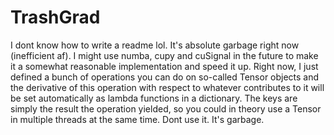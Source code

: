 # TrashGrad

I dont know how to write a readme lol. It's absolute garbage right now (inefficient af). I might use numba, cupy and cuSignal in the future to make it a
somewhat reasonable implementation and speed it up. Right now, I just defined a bunch of operations you can do on so-called Tensor objects
and the derivative of this operation with respect to whatever contributes to it will be set automatically as lambda functions in a dictionary. The keys
are simply the result the operation yielded, so you could in theory use a Tensor in multiple threads at the same time. Dont use it. It's garbage.
